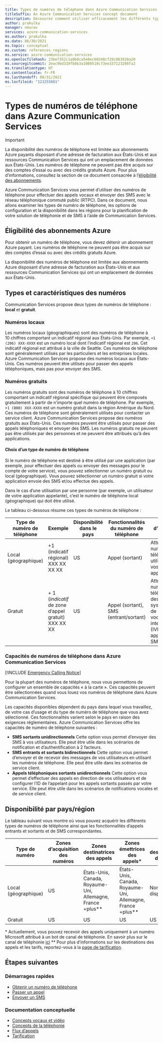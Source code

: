 ```yaml
---
title: Types de numéros de téléphone dans Azure Communication Services
titleSuffix: An Azure Communication Services concept document
description: Découvrez comment utiliser efficacement les différents types de numéros de téléphone pour les SMS et la téléphonie.
author: prakulka
manager: nmurav
services: azure-communication-services
ms.author: prakulka
ms.date: 06/30/2021
ms.topic: conceptual
ms.custom: references_regions
ms.service: azure-communication-services
ms.openlocfilehash: 23be7352c1a9b8ca5e0ec60240cf29c863926a20
ms.sourcegitcommit: 2eac9bd319fb8b3a1080518c73ee337123286fa2
ms.translationtype: HT
ms.contentlocale: fr-FR
ms.lasthandoff: 08/31/2021
ms.locfileid: "123255081"
---
```

# <a name="phone-number-types-in-azure-communication-services"></a>Types de numéros de téléphone dans Azure Communication Services

> [!IMPORTANT]
> La disponibilité des numéros de téléphone est limitée aux abonnements Azure payants disposant d’une adresse de facturation aux États-Unis et aux ressources Communication Services qui ont un emplacement de données aux États-Unis. Les numéros de téléphone ne peuvent pas être acquis sur des comptes d’essai ou avec des crédits gratuits Azure. Pour plus d’informations, consultez la section de ce document consacrée à l’[éligibilité des abonnements](#azure-subscriptions-eligibility).


Azure Communication Services vous permet d’utiliser des numéros de téléphone pour effectuer des appels vocaux et envoyer des SMS avec le réseau téléphonique commuté public (RTPC). Dans ce document, nous allons examiner les types de numéro de téléphone, les options de configuration et la disponibilité dans les régions pour la planification de votre solution de téléphonie et de SMS à l’aide de Communication Services.

## <a name="azure-subscriptions-eligibility"></a>Éligibilité des abonnements Azure

Pour obtenir un numéro de téléphone, vous devez détenir un abonnement Azure payant. Les numéros de téléphone ne peuvent pas être acquis sur des comptes d’essai ou avec des crédits gratuits Azure.

La disponibilité des numéros de téléphone est limitée aux abonnements Azure disposant d’une adresse de facturation aux États-Unis et aux ressources Communication Services qui ont un emplacement de données aux États-Unis.


## <a name="number-types-and-features"></a>Types et caractéristiques des numéros
Communication Services propose deux types de numéros de téléphone : **local** et **gratuit**.

### <a name="local-numbers"></a>Numéros locaux
Les numéros locaux (géographiques) sont des numéros de téléphone à 10 chiffres comportant un indicatif régional aux États-Unis. Par exemple, `+1 (206) XXX-XXXX` est un numéro local dont l’indicatif régional est `206`. Cet indicatif régional est attribué à la ville de Seattle. Ces numéros de téléphone sont généralement utilisés par les particuliers et les entreprises locales. Azure Communication Services propose des numéros locaux aux États-Unis. Ces numéros peuvent être utilisés pour passer des appels téléphoniques, mais pas pour envoyer des SMS.

### <a name="toll-free-numbers"></a>Numéros gratuits
Les numéros gratuits sont des numéros de téléphone à 10 chiffres comportant un indicatif régional spécifique qui peuvent être composés gratuitement à partir de n’importe quel numéro de téléphone. Par exemple, `+1 (800) XXX-XXXX` est un numéro gratuit dans la région Amérique du Nord. Ces numéros de téléphone sont généralement utilisés pour contacter un service client. Azure Communication Services propose des numéros gratuits aux États-Unis. Ces numéros peuvent être utilisés pour passer des appels téléphoniques et envoyer des SMS. Les numéros gratuits ne peuvent pas être utilisés par des personnes et ne peuvent être attribués qu’à des applications.

#### <a name="choosing-a-phone-number-type"></a>Choix d’un type de numéro de téléphone

Si le numéro de téléphone est destiné à être utilisé par une application (par exemple, pour effectuer des appels ou envoyer des messages pour le compte de votre service), vous pouvez sélectionner un numéro gratuit ou local (géographique). Vous pouvez sélectionner un numéro gratuit si votre application envoie des SMS et/ou effectue des appels.

Dans le cas d’une utilisation par une personne (par exemple, un utilisateur de votre application appelante), c’est le numéro de téléphone local (géographique) qui doit être utilisé.

Le tableau ci-dessous résume ces types de numéros de téléphone :

| Type de numéro de téléphone | Exemple                              | Disponibilité dans le pays    | Fonctionnalités du numéro de téléphone |Cas d’utilisation courant                                                                                                     |
| ----------------- | ------------------------------------ | ----------------------- | ------------------------|------------------------------------------------------------------------------------------------------------------- |
| Local (géographique)        | +1 (indicatif régional) XXX XX XX XX  | US                      | Appel (sortant) | Attribution des numéros de téléphone aux utilisateurs de vos applications  |
| Gratuit         | \+ 1 (*indicatif* de zone d’appel gratuit) XXX XX XX | US                      | Appel (sortant), SMS (entrant/sortant)| Attribution des numéros de téléphone à des systèmes/bots de réponse vocale interactive (IVR), applications SMS                                        |


### <a name="phone-number-capabilities-in-azure-communication-services"></a>Capacités de numéros de téléphone dans Azure Communication Services

[!INCLUDE [Emergency Calling Notice](../../includes/emergency-calling-notice-include.md)]

Pour la plupart des numéros de téléphone, nous vous permettons de configurer un ensemble de capacités « à la carte ». Ces capacités peuvent être sélectionnées quand vous louez vos numéros de téléphone dans Azure Communication Services.

Les capacités disponibles dépendent du pays dans lequel vous travaillez, de votre cas d’usage et du type de numéro de téléphone que vous avez sélectionné. Ces fonctionnalités varient selon le pays en raison des exigences réglementaires. Azure Communication Services offre les capacités de numéro de téléphone suivantes :

- **SMS sortants unidirectionnels** Cette option vous permet d’envoyer des SMS à vos utilisateurs. Elle peut être utile dans les scénarios de notification et d’authentification à 2 facteurs.
- **SMS entrants et sortants bidirectionnels** Cette option vous permet d’envoyer et de recevoir des messages de vos utilisateurs en utilisant les numéros de téléphone. Elle peut être utile dans les scénarios de service client.
- **Appels téléphoniques sortants unidirectionnels** Cette option vous permet d’effectuer des appels en direction de vos utilisateurs et de configurer l’ID de l’appelant pour les appels sortants passés par votre service. Elle peut être utile dans les scénarios de notifications vocales et de service client.

## <a name="countryregion-availability"></a>Disponibilité par pays/région

Le tableau suivant vous montre où vous pouvez acquérir les différents types de numéros de téléphone ainsi que les fonctionnalités d’appels entrants et sortants et de SMS correspondantes.

|Type de numéro| Zones d’acquisition des numéros | Zones destinatrices des appels                                        | Zones émettrices des appels*                                    |Zones destinatrices des SMS       | Zones émettrices des SMS |
|-----------| ------------------ | ---------------------------------------------------  |-------------------------------------------------------|-----------------------|--------|
| Local (géographique)  | US                 | États-Unis, Canada, Royaume-Uni, Allemagne, France +plus**| États-Unis, Canada, Royaume-Uni, Allemagne, France +plus** |Non disponible| Non disponible |
| Gratuit | US                 | US                                                   | US                                                    |US                | US |

\* Actuellement, vous pouvez recevoir des appels uniquement à un numéro Microsoft attribué à un bot de canal de téléphonie. En savoir plus sur le canal de téléphonie [ici](/azure/bot-service/bot-service-channel-connect-telephony) ** Pour plus d’informations sur les destinations des appels et les tarifs, reportez-vous à la [page de tarification](../pricing.md).


## <a name="next-steps"></a>Étapes suivantes

### <a name="quickstarts"></a>Démarrages rapides

- [Obtenir un numéro de téléphone](../../quickstarts/telephony-sms/get-phone-number.md)
- [Passer un appel](../../quickstarts/voice-video-calling/calling-client-samples.md)
- [Envoyer un SMS](../../quickstarts/telephony-sms/send.md)

### <a name="conceptual-documentation"></a>Documentation conceptuelle

- [Concepts vocaux et vidéo](../voice-video-calling/about-call-types.md)
- [Concepts de la téléphonie](./telephony-concept.md)
- [Flux d’appels](../call-flows.md)
- [Tarification](../pricing.md)
